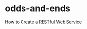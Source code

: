 # odds-and-ends

[How to Create a RESTful Web Service](https://htmlpreview.github.io/?https://github.com/drcallaway/odds-and-ends/blob/main/how-to-create-rest-service.html)
